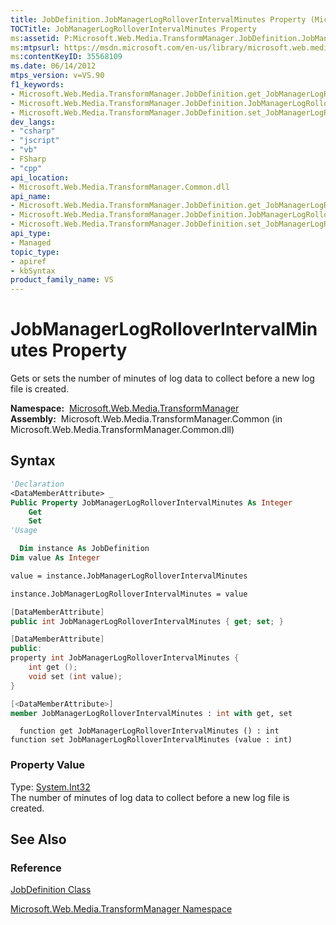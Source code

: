 ```yaml
---
title: JobDefinition.JobManagerLogRolloverIntervalMinutes Property (Microsoft.Web.Media.TransformManager)
TOCTitle: JobManagerLogRolloverIntervalMinutes Property
ms:assetid: P:Microsoft.Web.Media.TransformManager.JobDefinition.JobManagerLogRolloverIntervalMinutes
ms:mtpsurl: https://msdn.microsoft.com/en-us/library/microsoft.web.media.transformmanager.jobdefinition.jobmanagerlogrolloverintervalminutes(v=VS.90)
ms:contentKeyID: 35568109
ms.date: 06/14/2012
mtps_version: v=VS.90
f1_keywords:
- Microsoft.Web.Media.TransformManager.JobDefinition.get_JobManagerLogRolloverIntervalMinutes
- Microsoft.Web.Media.TransformManager.JobDefinition.JobManagerLogRolloverIntervalMinutes
- Microsoft.Web.Media.TransformManager.JobDefinition.set_JobManagerLogRolloverIntervalMinutes
dev_langs:
- "csharp"
- "jscript"
- "vb"
- FSharp
- "cpp"
api_location:
- Microsoft.Web.Media.TransformManager.Common.dll
api_name:
- Microsoft.Web.Media.TransformManager.JobDefinition.get_JobManagerLogRolloverIntervalMinutes
- Microsoft.Web.Media.TransformManager.JobDefinition.JobManagerLogRolloverIntervalMinutes
- Microsoft.Web.Media.TransformManager.JobDefinition.set_JobManagerLogRolloverIntervalMinutes
api_type:
- Managed
topic_type:
- apiref
- kbSyntax
product_family_name: VS
---
```


# JobManagerLogRolloverIntervalMinutes Property

Gets or sets the number of minutes of log data to collect before a new log file is created.

**Namespace:**  [Microsoft.Web.Media.TransformManager](microsoft-web-media-transformmanager-namespace.md)  
**Assembly:**  Microsoft.Web.Media.TransformManager.Common (in Microsoft.Web.Media.TransformManager.Common.dll)

## Syntax

```vb
'Declaration
<DataMemberAttribute> _
Public Property JobManagerLogRolloverIntervalMinutes As Integer
    Get
    Set
'Usage

  Dim instance As JobDefinition
Dim value As Integer

value = instance.JobManagerLogRolloverIntervalMinutes

instance.JobManagerLogRolloverIntervalMinutes = value
```

```csharp
[DataMemberAttribute]
public int JobManagerLogRolloverIntervalMinutes { get; set; }
```

```cpp
[DataMemberAttribute]
public:
property int JobManagerLogRolloverIntervalMinutes {
    int get ();
    void set (int value);
}
```

``` fsharp
[<DataMemberAttribute>]
member JobManagerLogRolloverIntervalMinutes : int with get, set
```

```jscript
  function get JobManagerLogRolloverIntervalMinutes () : int
function set JobManagerLogRolloverIntervalMinutes (value : int)
```

### Property Value

Type: [System.Int32](https://msdn.microsoft.com/library/td2s409d)  
The number of minutes of log data to collect before a new log file is created.  

## See Also

### Reference

[JobDefinition Class](jobdefinition-class-microsoft-web-media-transformmanager.md)

[Microsoft.Web.Media.TransformManager Namespace](microsoft-web-media-transformmanager-namespace.md)

